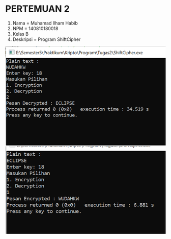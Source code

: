 # PERTEMUAN 2

1. Nama = Muhamad Ilham Habib
2. NPM = 140810180018
3. Kelas B
4. Deskripsi = Program ShiftCipher

![](Deskripsi.PNG)
![](Eknripsi.PNG)
